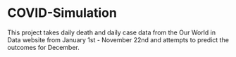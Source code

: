 # COVID-Simulation
This project takes daily death and daily case data from the Our World in Data website from January 1st - November 22nd and attempts to predict the outcomes for December.
